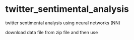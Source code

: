 # twitter_sentimental_analysis
twitter sentimental analysis using neural networks (NN)

download data file from zip file and then use 

